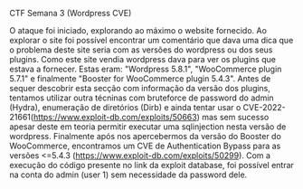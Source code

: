 CTF Semana 3 (Wordpress CVE)

O ataque foi iniciado, explorando ao máximo o website fornecido. Ao explorar o site foi possível encontrar um comentário que dava uma dica que o problema deste site seria com as versões do wordpress ou dos seus plugins. Como este site vendia wordpress dava para ver os plugins que estava a fornecer. Estas eram: "Wordpress 5.8.1", "WooCommerce plugin 5.7.1" e finalmente "Booster for WooCommerce plugin 5.4.3". 
Antes de sequer descobrir esta secção com informação da versão dos plugins, tentamos utilizar outra técninas com bruteforce de password do admin (Hydra), enumeração de diretórios (Dirb) e ainda tentar usar o CVE-2022-21661(https://www.exploit-db.com/exploits/50663) mas sem sucesso apesar deste em teoria permitir executar uma sqlinjection nesta versão de wordpress. 
Finalmente após nos apercebermos da versão do Booster do WooCommerce, encontramos um CVE de Authentication Bypass para as versões <=5.4.3 (https://www.exploit-db.com/exploits/50299). Com a execução do código presente no link da exploit database, foi possível entrar na conta do admin (user 1) sem necessidade da password dele.
